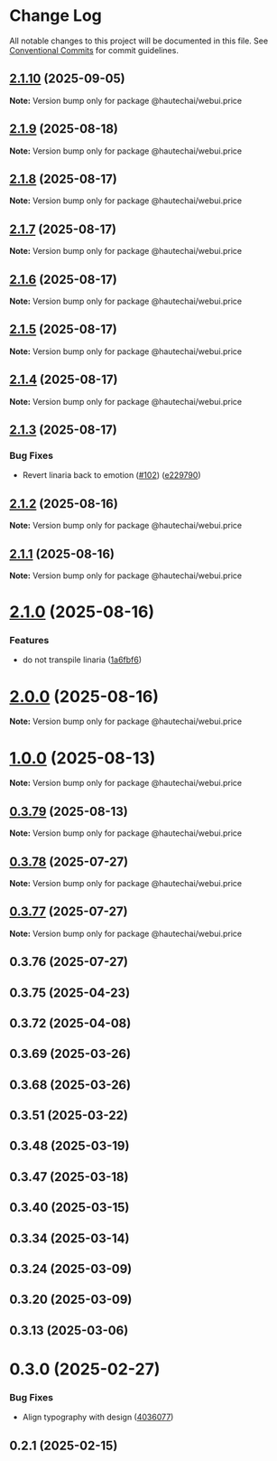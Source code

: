 # Change Log

All notable changes to this project will be documented in this file.
See [Conventional Commits](https://conventionalcommits.org) for commit guidelines.

## [2.1.10](https://github.com/HautechAI/webui/compare/@hautechai/webui.price@2.1.9...@hautechai/webui.price@2.1.10) (2025-09-05)

**Note:** Version bump only for package @hautechai/webui.price

## [2.1.9](https://github.com/HautechAI/webui/compare/@hautechai/webui.price@2.1.8...@hautechai/webui.price@2.1.9) (2025-08-18)

**Note:** Version bump only for package @hautechai/webui.price

## [2.1.8](https://github.com/HautechAI/webui/compare/@hautechai/webui.price@2.1.7...@hautechai/webui.price@2.1.8) (2025-08-17)

**Note:** Version bump only for package @hautechai/webui.price

## [2.1.7](https://github.com/HautechAI/webui/compare/@hautechai/webui.price@2.1.6...@hautechai/webui.price@2.1.7) (2025-08-17)

**Note:** Version bump only for package @hautechai/webui.price

## [2.1.6](https://github.com/HautechAI/webui/compare/@hautechai/webui.price@2.1.5...@hautechai/webui.price@2.1.6) (2025-08-17)

**Note:** Version bump only for package @hautechai/webui.price

## [2.1.5](https://github.com/HautechAI/webui/compare/@hautechai/webui.price@2.1.4...@hautechai/webui.price@2.1.5) (2025-08-17)

**Note:** Version bump only for package @hautechai/webui.price

## [2.1.4](https://github.com/HautechAI/webui/compare/@hautechai/webui.price@2.1.3...@hautechai/webui.price@2.1.4) (2025-08-17)

**Note:** Version bump only for package @hautechai/webui.price

## [2.1.3](https://github.com/HautechAI/webui/compare/@hautechai/webui.price@2.1.2...@hautechai/webui.price@2.1.3) (2025-08-17)

### Bug Fixes

- Revert linaria back to emotion ([#102](https://github.com/HautechAI/webui/issues/102)) ([e229790](https://github.com/HautechAI/webui/commit/e229790dae8eba4b3037bbe41365e5a73ab7f6dc))

## [2.1.2](https://github.com/HautechAI/webui/compare/@hautechai/webui.price@2.1.1...@hautechai/webui.price@2.1.2) (2025-08-16)

**Note:** Version bump only for package @hautechai/webui.price

## [2.1.1](https://github.com/HautechAI/webui/compare/@hautechai/webui.price@2.1.0...@hautechai/webui.price@2.1.1) (2025-08-16)

**Note:** Version bump only for package @hautechai/webui.price

# [2.1.0](https://github.com/HautechAI/webui/compare/@hautechai/webui.price@1.0.0...@hautechai/webui.price@2.1.0) (2025-08-16)

### Features

- do not transpile linaria ([1a6fbf6](https://github.com/HautechAI/webui/commit/1a6fbf6353a0e5028040006b5045170cf83f1ba0))

# [2.0.0](https://github.com/HautechAI/webui/compare/@hautechai/webui.price@1.0.0...@hautechai/webui.price@2.0.0) (2025-08-16)

**Note:** Version bump only for package @hautechai/webui.price

# [1.0.0](https://github.com/HautechAI/webui/compare/@hautechai/webui.price@0.3.79...@hautechai/webui.price@1.0.0) (2025-08-13)

**Note:** Version bump only for package @hautechai/webui.price

## [0.3.79](https://github.com/HautechAI/webui/compare/@hautechai/webui.price@0.3.78...@hautechai/webui.price@0.3.79) (2025-08-13)

**Note:** Version bump only for package @hautechai/webui.price

## [0.3.78](https://github.com/HautechAI/webui/compare/@hautechai/webui.price@0.3.77...@hautechai/webui.price@0.3.78) (2025-07-27)

**Note:** Version bump only for package @hautechai/webui.price

## [0.3.77](https://github.com/HautechAI/webui/compare/@hautechai/webui.price@0.3.76...@hautechai/webui.price@0.3.77) (2025-07-27)

**Note:** Version bump only for package @hautechai/webui.price

## 0.3.76 (2025-07-27)

## 0.3.75 (2025-04-23)

## 0.3.72 (2025-04-08)

## 0.3.69 (2025-03-26)

## 0.3.68 (2025-03-26)

## 0.3.51 (2025-03-22)

## 0.3.48 (2025-03-19)

## 0.3.47 (2025-03-18)

## 0.3.40 (2025-03-15)

## 0.3.34 (2025-03-14)

## 0.3.24 (2025-03-09)

## 0.3.20 (2025-03-09)

## 0.3.13 (2025-03-06)

# 0.3.0 (2025-02-27)

### Bug Fixes

- Align typography with design ([4036077](https://github.com/HautechAI/webui/commit/403607724cca6303f881d4359b9ec3f596684244))

## 0.2.1 (2025-02-15)

